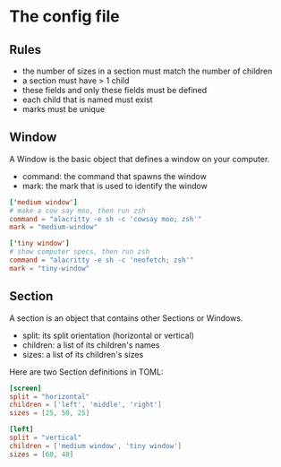 # The config file
## Rules
* the number of sizes in a section must match the number of children
* a section must have > 1 child
* these fields and only these fields must be defined
* each child that is named must exist
* marks must be unique

## Window
A Window is the basic object that defines a window on your computer.
* command: the command that spawns the window
* mark: the mark that is used to identify the window

```toml
['medium window']
# make a cow say moo, then run zsh
command = "alacritty -e sh -c 'cowsay moo; zsh'"
mark = "medium-window"

['tiny window']
# show computer specs, then run zsh
command = "alacritty -e sh -c 'neofetch; zsh'"
mark = "tiny-window"
```

## Section
A section is an object that contains other Sections or Windows.
* split: its split orientation (horizontal or vertical)
* children: a list of its children's names
* sizes: a list of its children's sizes

Here are two Section definitions in TOML:
```toml
[screen]
split = "horizontal"
children = ['left', 'middle', 'right']
sizes = [25, 50, 25]

[left]
split = "vertical"
children = ['medium window', 'tiny window']
sizes = [60, 40]
```
